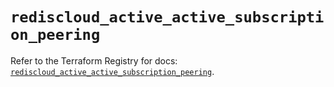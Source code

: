 # `rediscloud_active_active_subscription_peering`

Refer to the Terraform Registry for docs: [`rediscloud_active_active_subscription_peering`](https://registry.terraform.io/providers/redislabs/rediscloud/2.7.0/docs/resources/active_active_subscription_peering).
